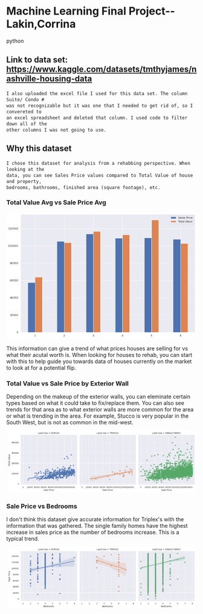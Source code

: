 # Machine Learning Final Project--Lakin,Corrina
python

## Link to data set: https://www.kaggle.com/datasets/tmthyjames/nashville-housing-data

    I also uploaded the excel file I used for this data set. The column Suite/ Condo # 
    was not recognizable but it was one that I needed to get rid of, so I convereted to
    an excel spreadsheet and deleted that column. I used code to filter down all of the
    other columns I was not going to use.
    
## Why this dataset

    I chose this dataset for analysis from a rehabbing perspective. When looking at the 
    data, you can see Sales Price values compared to Total Value of house and property,
    bedrooms, bathrooms, finished area (square footage), etc. 
    
    
### Total Value Avg vs Sale Price Avg

  <p align="center">
    <img src="./TotalValue_comp_SalePrice.png" alt="Size Limit CLI" width="738">
    </p>

  This information can give a trend of what prices houses are selling for vs what their
  acutal worth is. When looking for houses to rehab, you can start with this to help
  guide you towards data of houses currently on the market to look at for a potential 
  flip.
  
### Total Value vs Sale Price by Exterior Wall

Depending on the makeup of the exterior walls, you can eleminate certain types based
on what it could take to fix/replace them. You can also see trends for that area as
to what exterior walls are more common for the area or what is trending in the area. 
For example, Stucco is very popular in the South West, but is not as common in the 
mid-west.
<p align="center">
<img src="./TotalValue_vs_SalePrice.png" alt="Size Limit CLI" width="500">
</p>

### Sale Price vs Bedrooms

I don't think this dataset give accurate information for Triplex's with the information 
that was gathered. The single family homes have the highest increase in sales price as
the number of bedrooms increase. This is a typical trend. 
<p align="center">
    <img src="./SalePrice_vs_Bedrooms.png" alt="Size Limit CLI" width="500">
</p>
    
